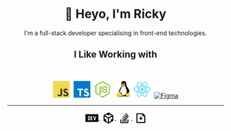 <div align="center">

# 👋 Heyo, I'm Ricky

I'm a full-stack developer specialising in front-end technologies. 

</div>

<div align="center">

## I Like Working with

<br>

<img src="https://raw.githubusercontent.com/devicons/devicon/master/icons/javascript/javascript-original.svg" alt="JavaScript" width="40" height="40"/>&nbsp;
<img src="https://raw.githubusercontent.com/devicons/devicon/master/icons/typescript/typescript-original.svg" alt="TypeScript" width="40" height="40"/>&nbsp;
<img src="https://raw.githubusercontent.com/devicons/devicon/master/icons/nodejs/nodejs-original.svg" alt="Node.js" width="40" height="40"/>&nbsp;
<img src="https://raw.githubusercontent.com/devicons/devicon/master/icons/linux/linux-original.svg" alt="Linux" width="40" height="40"/> <a href="https://github.com/nerdyman/react-compare-slider" target="_blank" rel="noopener"><img src="https://raw.githubusercontent.com/devicons/devicon/master/icons/react/react-original.svg" alt="React" width="40" height="40"/></a>&nbsp;
<a href="https://www.figma.com/proto/pQdtYujBF1JkJBF0uP1OWB/ricky-davenport-cv" target="_blank" rel="noopener"><img src="https://www.vectorlogo.zone/logos/figma/figma-icon.svg" alt="Figma" width="40" height="40"/>

</div>

---

<div align="center" style="display: flex; align-items: center; justify-content: center; gap: .25rem">
<a href="https://dev.to/nerdyman" target="_blank" rel="noopener">
  <img align="center" src="./dev-dot-to.svg" alt="dev.to account" height="30" width="30" />&nbsp;
</a>
<a href="https://codesandbox.com/u/nerdyman" target="_blank" rel="noopener">
  <img align="center" src="./codesandbox.svg" alt="CodeSandbox account" height="30" width="30" />&nbsp;
 </a>
  <a href="https://stackoverflow.com/users/2716192/" target="_blank" rel="noopener">
    <img align="center" src="./stackoverflow.svg" alt="Stack Overflow account" height="30" width="30" />&nbsp;
  </a>
  <a href="https://www.figma.com/proto/pQdtYujBF1JkJBF0uP1OWB/ricky-davenport-cv" target="_blank" rel="noopener">
    <img align="center" src="./resume-cv.svg" alt="View my resume" height="30" width="30" />
  </a>
</div>
